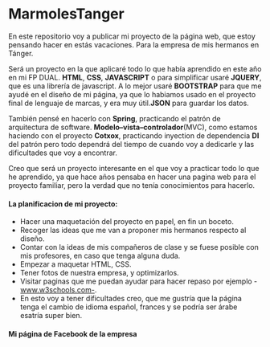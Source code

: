 # MarmolesTanger
En este repositorio voy a publicar mi proyecto de la página web, que estoy pensando hacer en estás vacaciones. Para la empresa de mis hermanos en Tánger. 

Será un proyecto en la que aplicaré todo lo que había aprendido en este año en mi FP DUAL. **HTML**, **CSS**, **JAVASCRIPT** o para simplificar usaré **JQUERY**, que es una librería de javascript. A lo mejor usaré **BOOTSTRAP** para que me ayudé en el diseño de mi página, ya que lo habiamos usado en el proyecto final de lenguaje de marcas, y era muy útil.**JSON** para guardar los datos.  

También pensé en hacerlo con **Spring**, practicando el patrón de arquitectura de software. **Modelo–vista–controlador**(MVC), como estamos haciendo con el proyecto **Cotxox**, practicando inyection de dependencia **DI** del patrón pero todo dependrá del tiempo de cuando voy a dedicarle y las dificultades que voy a encontrar.

Creo que será un proyecto interesante en el que voy a practicar todo lo que he aprendido, ya que hace años pensaba en hacer una pagina web para el proyecto familiar, pero la verdad que no tenía conocimientos para hacerlo.

#### La planificacion de mi proyecto:

* Hacer una maquetación del proyecto en papel, en fin un boceto.
* Recoger las ideas que me van a proponer mis hermanos respecto al diseño.
* Contar con la ideas de mis compañeros de clase y se fuese posible con mis profesores, en caso que tenga alguna duda.
* Empezar a maquetar HTML, CSS.
* Tener fotos de nuestra empresa, y optimizarlos.
* Visitar paginas que me puedan ayudar para hacer repaso por ejemplo -www.w3schools.com-.
* En esto voy a tener dificultades creo, que me gustría que la página tenga el cambio de idioma español, frances y se podría ser árabe esatría super bien.
#### Mi página de Facebook de la empresa 
